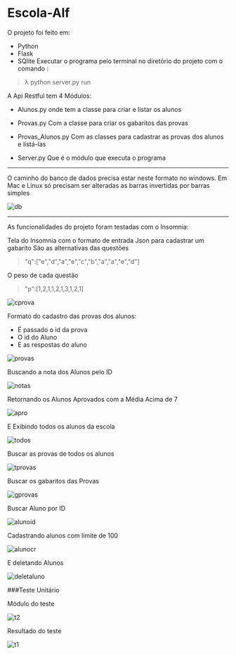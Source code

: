 # Escola-Alf

O projeto foi feito em:

 - Python
 - Flask
 - SQlite
 Executar o programa pelo terminal no diretório do projeto com o comando :
 >λ python server.py run
 
 A Api Restful tem 4 Módulos:
 
 - Alunos.py
 onde tem a classe para criar e listar os alunos
 
 - Provas.py
 Com a classe para criar os gabaritos das provas
 
 - Provas_Alunos.py
 Com as classes para cadastrar as provas dos alunos e listá-las
 
 - Server.py
 Que é o módulo que executa o programa
 
 -----------------------------------------------------------------------------------------------------------------------------------
 
 O caminho do banco de dados precisa estar neste formato no windows. Em Mac e Linux só precisam ser alteradas as barras invertidas por barras simples
 
 ![db](https://user-images.githubusercontent.com/60821255/106252303-e1044500-61f4-11eb-8d3f-b7259434ae30.png)
 
 -----------------------------------------------------------------------------------------------------------------------------------
As funcionalidades do projeto foram testadas com o Insomnia:

Tela do Insomnia com o formato de entrada Json para cadastrar um gabarito
São as alternativas das questões
>"q":["e","d","a","e","c","b","a","a","e","d"]

O peso de cada questão

>"p":[1,2,1,1,2,1,3,1,2,1]

![cprova](https://user-images.githubusercontent.com/60821255/106253489-502e6900-61f6-11eb-893b-2a2eafb4e562.png)

Formato do cadastro das provas dos alunos:
- É passado o id da prova
- O id do Aluno
- E as respostas do aluno

![provas](https://user-images.githubusercontent.com/60821255/106254058-0c882f00-61f7-11eb-9755-c3c78a2d0e33.png)

Buscando a nota dos Alunos pelo ID

![notas](https://user-images.githubusercontent.com/60821255/106254519-8f10ee80-61f7-11eb-81fd-9d3c118427e6.png)

Retornando os Alunos Aprovados com a Média Acima de 7

![apro](https://user-images.githubusercontent.com/60821255/106254750-ddbe8880-61f7-11eb-9823-ea0e9c1594da.png)


E Exibindo todos os alunos da escola


![todos](https://user-images.githubusercontent.com/60821255/106255626-0c892e80-61f9-11eb-9406-ee1b30450229.png)


Buscar as provas de todos os alunos

![tprovas](https://user-images.githubusercontent.com/60821255/106255994-7c97b480-61f9-11eb-935a-273416d6d7c8.png)


Buscar os gabaritos das Provas

![gprovas](https://user-images.githubusercontent.com/60821255/106256255-cb454e80-61f9-11eb-892c-45a8de40f99e.png)


Buscar Aluno por ID

![alunoid](https://user-images.githubusercontent.com/60821255/106256622-46a70000-61fa-11eb-9493-eefd140b9db2.png)


Cadastrando alunos com limite de 100

![alunocr](https://user-images.githubusercontent.com/60821255/106256751-70602700-61fa-11eb-8b6c-c32d8ba57158.png)


E deletando Alunos

![deletaluno](https://user-images.githubusercontent.com/60821255/106256887-a0a7c580-61fa-11eb-9a36-814737bfad15.png)


###Teste Unitário


Módulo do teste

![t2](https://user-images.githubusercontent.com/60821255/106258229-558eb200-61fc-11eb-8abf-7c42f7dc8692.png)


Resultado do teste

![t1](https://user-images.githubusercontent.com/60821255/106258361-79ea8e80-61fc-11eb-8175-9d488f549d5d.png)



